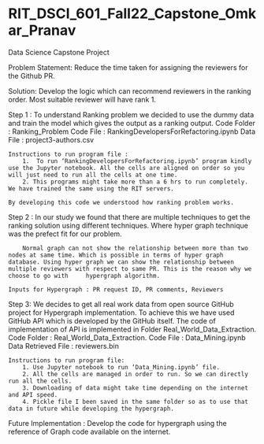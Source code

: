 # RIT_DSCI_601_Fall22_Capstone_Omkar_Pranav
Data Science Capstone Project

Problem Statement:
	Reduce the time taken for assigning the reviewers for the Github PR.

Solution:
	Develop the logic which can recommend reviewers in the ranking order. Most suitable reviewer will have rank 1.

Step 1 :
		To understand Ranking problem we decided to use the dummy data and train the model which gives 	the output as a ranking output. 
		Code Folder : Ranking_Problem
		Code File : RankingDevelopersForRefactoring.ipynb
		Data File :  project3-authors.csv


	Instructions to run program file :	
		1.  To run ‘RankingDevelopersForRefactoring.ipynb’ program kindly use the Jupyter notebook. All the cells are aligned on order so you will just need to run all the cells at one time.
		2. This programs might take more than a 6 hrs to run completely. We have trained the same using the RIT servers.

	By developing this code we understood how ranking problem works.

Step 2 :
		In our study we found that there are multiple techniques to get the ranking solution using 	different techniques. Where hyper graph technique was the prefect fit for our problem. 
	
		Normal graph can not show the relationship between more than two nodes at same time. Which is possible in terms of hyper graph database. Using hyper graph we can show the relationship between multiple reviewers with respect to same PR. This is the reason why we choose to go with 	hypergraph algorithm. 

	Inputs for Hypergraph : PR request ID, PR comments, Reviewers
	
Step 3: 
		We decides to get all real work data from open source GitHub project for Hypergraph implementation. 
	To achieve this we have used GitHub API which is developed by the GitHub itself. The code of implementation	of API is implemented in Folder Real_World_Data_Extraction.
		Code Folder : Real_World_Data_Extraction.
		Code File : Data_Mining.ipynb
		Data Retrieved File : reviewers.bin 

	
	Instructions to run program file:
		1. Use Jupyter notebook to run ‘Data_Mining.ipynb’ file.  
		2. All the cells are managed in order to run. So we can directly run all the cells.
		3. Downloading of data might take time depending on the internet and API speed.
		4. Pickle file I been saved in the same folder so as to use that data in future while developing the hypergraph.



Future Implementation :
	Develop the code for hypergraph using the reference of Graph code available on the internet. 
	
